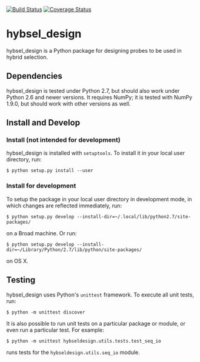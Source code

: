 [![Build Status](https://magnum.travis-ci.com/broadinstitute/hybsel_design.svg?token=1e54w9HsqGg5ZQzQ9ruW&branch=master)](https://magnum.travis-ci.com/broadinstitute/hybsel_design)
[![Coverage Status](https://coveralls.io/repos/broadinstitute/hybsel_design/badge.svg?branch=master&t=b06RAq)](https://coveralls.io/r/broadinstitute/hybsel_design?branch=master)

hybsel_design
=============

hybsel_design is a Python package for designing probes to be used in hybrid selection.

## Dependencies

hybsel_design is tested under Python 2.7, but should also work under Python 2.6 and newer versions. It requires NumPy; it is tested with NumPy 1.9.0, but should work with other versions as well.


## Install and Develop

### Install (not intended for development)
hybsel_design is installed with `setuptools`. To install it in your local user directory, run:

```
$ python setup.py install --user
```

### Install for development
To setup the package in your local user directory in development mode, in which changes are reflected immediately, run:

```
$ python setup.py develop --install-dir=~/.local/lib/python2.7/site-packages/
```

on a Broad machine. Or run:

```
$ python setup.py develop --install-dir=~/Library/Python/2.7/lib/python/site-packages/
```

on OS X.

## Testing

hybsel_design uses Python's `unittest` framework. To execute all unit tests, run:

```
$ python -m unittest discover
```

It is also possible to run unit tests on a particular package or module, or even run a particular test. For example:

```
$ python -m unittest hybseldesign.utils.tests.test_seq_io
```

runs tests for the `hybseldesign.utils.seq_io` module.
